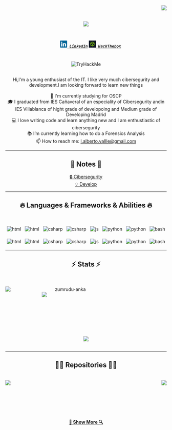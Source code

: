 

<img align="right" src="https://visitor-badge.laobi.icu/badge?page_id=Luisalberto2020.luisalberto2020">

<h1 align="center">
  <a href="https://git.io/typing-svg">
    <img src="https://readme-typing-svg.herokuapp.com/?lines=Hello,+There!+👋;This+is;Luis+Alberto+Valle;nice+to+meet+you!&center=true&size=30">
  </a>
</h1>

<h5 align="center">
  <code>
    <a href="https://www.linkedin.com/in/luis-alberto-valle-correro-679ab4200/" title="LinkedIn Profile"><img width="22" src="images/linkedin.svg"> LinkedIn</a></code>
  <code><a href="https://app.hackthebox.com/profile/230893" title="hackthebox"><img width="22" src="./images/Hackthebox.jpg"> HackThebox</a></code>
 
</h5>
<br>
<div align="center">
<img src="https://tryhackme-badges.s3.amazonaws.com/bertos12.png" alt="TryHackMe">

</div>
<br>
<p align="center">
  Hi,I'm a young enthusiast of the IT. I like very much cibersegurity and development.I am looking forward to learn new things 

  <br>
  <br>
  🔬 I'm currently studying for OSCP 
  <br>
  🎓 I graduated from IES Cañaveral of an especiality of Cibersegurity andin  IES Villablanca of hight grade of developoing and Medium grade of Developing Madrid
  <br>
  💻 I love writing code and learn anything new and I am enthustiastic of cibersegurity
  <br>
  📚 I’m currently learning how to do a Forensics Analysis
  
  <br>
  📫 How to reach me: <a href="mailto: l.alberto.vallle@gmail.com">l.alberto.vallle@gmail.com</a>
</p>
<hr>
<h2 align="center">📘 Notes 📘</h2>
<p align="center">
<a href="https://vaulted-aletopelta-dff.notion.site/Ciberseguridad-1f7f141e63a6471e96f842d86ffddd1c">🔒 Cibersegurity</a>
<br>
<a href="https://vaulted-aletopelta-dff.notion.site/Programacion-22f95b459a064cf9aa8e58de3f0b14f4">💡 Develop</a>
</p>

<hr>
<h2 align="center">🔥 Languages & Frameworks  & Abilities 🔥</h2>
<br>
<p align="center">
  <!-- For more icons please follow  https://github.com/MikeCodesDotNET/ColoredBadges -->
  
  <img src="https://img.shields.io/badge/java-%23ED8B00.svg?style=for-the-badge&logo=java&logoColor=white" alt="html" style="vertical-align:top; margin:4px">    
  <img src="https://img.shields.io/badge/html5-%23E34F26.svg?style=for-the-badge&logo=html5&logoColor=white" alt="html" style="vertical-align:top; margin:4px">    
  <img src="https://img.shields.io/badge/c%23-%23239120.svg?style=for-the-badge&logo=c-sharp&logoColor=white" alt="csharp" style="vertical-align:top; margin:4px">
  <img src="https://img.shields.io/badge/unity-%23000000.svg?style=for-the-badge&logo=unity&logoColor=white" alt="csharp" style="vertical-align:top; margin:4px">
  <img src="https://img.shields.io/badge/javascript-%23323330.svg?style=for-the-badge&logo=javascript&logoColor=%23F7DF1E" alt="js" style="vertical-align:top; margin:4px">
  <img src="https://img.shields.io/badge/python-3670A0?style=for-the-badge&logo=python&logoColor=ffdd54" alt="python" style="vertical-align:top; margin:4px">
  <img src="https://img.shields.io/badge/kotlin-%230095D5.svg?style=for-the-badge&logo=kotlin&logoColor=white" alt="python" style="vertical-align:top; margin:4px">  
  <img src="https://img.shields.io/badge/shell_script-%23121011.svg?style=for-the-badge&logo=gnu-bash&logoColor=white" alt="bash" style="vertical-align:top; margin:4px">
 
</p>
<p align="center">
  <!-- For more icons please follow  https://github.com/MikeCodesDotNET/ColoredBadges -->
  
  <img src="https://img.shields.io/badge/Android-3DDC84?style=for-the-badge&logo=android&logoColor=white" alt="html" style="vertical-align:top; margin:4px">    
  <img src="https://img.shields.io/badge/spring-%236DB33F.svg?style=for-the-badge&logo=spring&logoColor=white" alt="html" style="vertical-align:top; margin:4px">    
  <img src="https://img.shields.io/badge/bootstrap-%23563D7C.svg?style=for-the-badge&logo=bootstrap&logoColor=white" alt="csharp" style="vertical-align:top; margin:4px">
  <img src="https://img.shields.io/badge/MongoDB-%234ea94b.svg?style=for-the-badge&logo=mongodb&logoColor=white" alt="csharp" style="vertical-align:top; margin:4px">
  <img src="https://img.shields.io/badge/Windows-0078D6?style=for-the-badge&logo=windows&logoColor=white" alt="js" style="vertical-align:top; margin:4px">
  <img src="https://img.shields.io/badge/Linux-FCC624?style=for-the-badge&logo=linux&logoColor=black" alt="python" style="vertical-align:top; margin:4px">
  <img src="https://img.shields.io/badge/mysql-%2300f.svg?style=for-the-badge&logo=mysql&logoColor=white" alt="python" style="vertical-align:top; margin:4px">  
  <img src="https://img.shields.io/badge/postgres-%23316192.svg?style=for-the-badge&logo=postgresql&logoColor=white" alt="bash" style="vertical-align:top; margin:4px">
 
</p>
<hr>

<h2 align="center">⚡ Stats ⚡</h2>
<div>
<br>
<p align=center>
  <div align=center>
    <a href="https://github.com/denvercoder1/github-readme-streak-stats" title="Go to Source">
      <img align="left" width=390 src="https://github-readme-streak-stats.herokuapp.com/?user=Luisalberto2020&theme=react&border=61dafb&hide_border=true" alt="zumrudu-anka" />
    </a>
    <a href="https://github.com/anuraghazra/github-readme-stats" title="Go to Source">
      <img align="right" width=390 src="https://github-readme-stats.vercel.app/api?username=Luisalberto2020&show_icons=true&theme=react&border_color=61dafb&hide_border=true" />
    </a>
  </div>
  <br><br><br><br><br><br><br><br><br>
  <div align=center>
    <a href="https://github.com/anuraghazra/github-readme-stats">
      <img width=325 align="center" src="https://github-readme-stats.vercel.app/api/top-langs/?username=Luisalberto2020&hide=c%23,powershell,Mathematica,Ruby,Objective-C,Objective-C%2b%2b,Cuda&title_color=61dafb&text_color=ffffff&icon_color=61dafb&bg_color=20232a&langs_count=8&layout=compact&border_color=61dafb&hide_border=true" />
    </a>
  </div>
  <br>
</p>

<hr>

<h2 align="center">👨‍💻 Repositories 👨‍💻</h2>
<br>
<div width="100%" align="center">
  <a align="left" href="https://github.com/Luisalberto2020/blog" title="Blog"><img align="left" height="115" src="https://github-readme-stats.vercel.app/api/pin/?username=luisalberto2020&repo=blog&theme=react&border_color=61dafb&border_radius=10"></a>
  <a align="right" href="https://github.com/franciscoGarridoLara/SnapKing" title="Data Structures"><img align="right" height="115" src="https://github-readme-stats.vercel.app/api/pin/?username=franciscoGarridoLara&repo=Snapking&theme=react&border_color=61dafb&border_radius=10"></a>
</div>
</div>
<br><br><br><br><br><br>
<h4 align="center">
  <a href="https://github.com/Luisalberto2020?tab=repositories" title="Show Repositories">🔎 Show More 🔍</a>
</h4>



